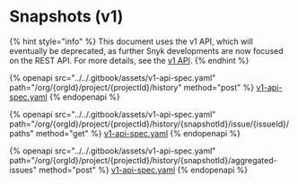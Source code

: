 # Snapshots (v1)

{% hint style="info" %}
This document uses the v1 API, which will eventually be deprecated, as further Snyk developments are now focused on the REST API. For more details, see the [v1 API](../v1-api.md).
{% endhint %}

{% openapi src="../../.gitbook/assets/v1-api-spec.yaml" path="/org/{orgId}/project/{projectId}/history" method="post" %}
[v1-api-spec.yaml](../../.gitbook/assets/v1-api-spec.yaml)
{% endopenapi %}

{% openapi src="../../.gitbook/assets/v1-api-spec.yaml" path="/org/{orgId}/project/{projectId}/history/{snapshotId}/issue/{issueId}/paths" method="get" %}
[v1-api-spec.yaml](../../.gitbook/assets/v1-api-spec.yaml)
{% endopenapi %}

{% openapi src="../../.gitbook/assets/v1-api-spec.yaml" path="/org/{orgId}/project/{projectId}/history/{snapshotId}/aggregated-issues" method="post" %}
[v1-api-spec.yaml](../../.gitbook/assets/v1-api-spec.yaml)
{% endopenapi %}
